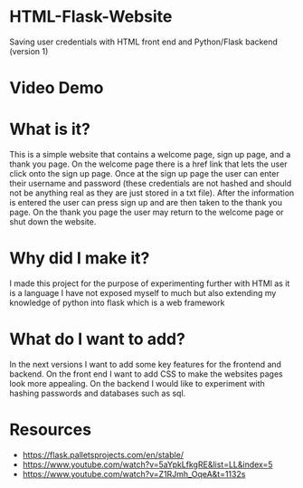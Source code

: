 # HTML-Flask-Website
Saving user credentials with HTML front end and Python/Flask backend (version 1)

# Video Demo

# What is it?
This is a simple website that contains a welcome page, sign up page, and a thank you page. On the welcome page there is a href link that lets the user click onto the sign up page. Once at the sign up page the user can enter their username and password (these credentials are not hashed and should not be anything real as they are just stored in a txt file). After the information is entered the user can press sign up and are then taken to the thank you page. On the thank you page the user may return to the welcome page or shut down the website.

# Why did I make it?
I made this project for the purpose of experimenting further with HTMl as it is a language I have not exposed myself to much but also extending my knowledge of python into flask which is a web framework

# What do I want to add?
In the next versions I want to add some key features for the frontend and backend. On the front end I want to add CSS to make the websites pages look more appealing. On the backend I would like to experiment with hashing passwords and databases such as sql.

# Resources
* https://flask.palletsprojects.com/en/stable/
* https://www.youtube.com/watch?v=5aYpkLfkgRE&list=LL&index=5
* https://www.youtube.com/watch?v=Z1RJmh_OqeA&t=1132s

